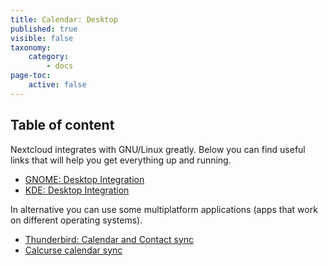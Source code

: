 ```yaml
---
title: Calendar: Desktop
published: true
visible: false
taxonomy:
    category:
        - docs
page-toc:
    active: false
---
```


 ## Table of content

Nextcloud integrates with GNU/Linux greatly. Below you can find useful links that will help you get everything up and running.

 - [GNOME: Desktop Integration](gnome-desktop-integration)
 - [KDE: Desktop Integration](kde-desktop-integration)

In alternative you can use some multiplatform applications (apps that work on different operating systems).

- [Thunderbird: Calendar and Contact sync](thunderbird-calendar-contacts)
- [Calcurse calendar sync](calcurse-caldav)
